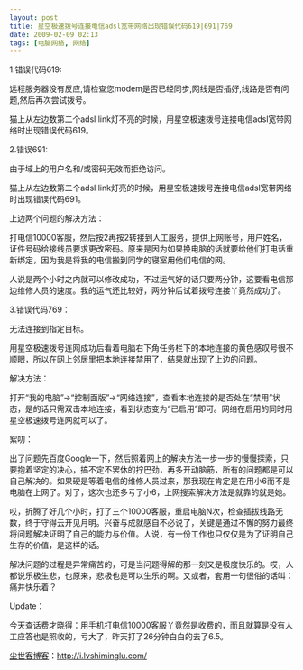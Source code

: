```yaml
---
layout: post
title: 星空极速拨号连接电信adsl宽带网络出现错误代码619|691|769
date: 2009-02-09 02:13
tags: [电脑网络, 网络]
---
```

1.错误代码619:

远程服务器没有反应,请检查您modem是否已经同步,网线是否插好,线路是否有问题,然后再次尝试拨号。

猫上从左边数第二个adsl link灯不亮的时候，用星空极速拨号连接电信adsl宽带网络时出现错误代码619。

2.错误691:

由于域上的用户名和/或密码无效而拒绝访问。

猫上从左边数第二个adsl link灯亮的时候，用星空极速拨号连接电信adsl宽带网络时出现错误代码691。

上边两个问题的解决方法：

打电信10000客服，然后按2再按2转接到人工服务，提供上网账号，用户姓名，证件号码给接线员要求更改密码。原来是因为如果换电脑的话就要给他们打电话重新绑定，因为我是将我的电信搬到同学的寝室用他们电信的网。

人说是两个小时之内就可以修改成功，不过运气好的话只要两分钟，这要看电信那边维修人员的速度。我的运气还比较好，两分钟后试着拨号连接丫竟然成功了。

3.错误代码769：

无法连接到指定目标。

用星空极速拨号连网成功后看着电脑右下角任务栏下的本地连接的黄色感叹号很不顺眼，所以在网上邻居里把本地连接禁用了，结果就出现了上边的问题。

解决方法：

打开“我的电脑”→“控制面版”→“网络连接”，查看本地连接的是否处在“禁用”状态，是的话只需双击本地连接，看到状态变为“已启用”即可。网络在启用的同时用星空极速拨号连网就可以了。

絮叨：

出了问题先百度Google一下，然后照着网上的解决方法一步一步的慢慢探索，只要抱着坚定的决心，搞不定不罢休的拧巴劲，再多开动脑筋，所有的问题都是可以自己解决的。如果硬是等着电信的维修人员过来，那我现在肯定是在用小6而不是电脑在上网了。对了，这次也还多亏了小6，上网搜索解决方法是就靠的就是她。

哎，折腾了好几个小时，打了三个10000客服，重启电脑N次，检查插拔线路无数，终于守得云开见月明。兴奋与成就感自不必说了，关键是通过不懈的努力最终将问题解决证明了自己的能力与价值。人说，有一份工作也只仅仅是为了证明自己生存的价值，是这样的话。

解决问题的过程是异常痛苦的，可是当问题得解的那一刻又是极度快乐的。哎，人都说乐极生悲，也原来，悲极也是可以生乐的啊。又或者，套用一句很俗的话叫：痛并快乐着？

Update：

今天查话费才晓得：用手机打电信10000客服丫竟然是收费的，而且就算是没有人工应答也是照收的，亏大了，昨天打了26分钟白白的去了6.5。

<a href="http://i.lvshiminglu.com/">尘世客博客</a>：<a href="http://i.lvshiminglu.com/">http://i.lvshiminglu.com/</a>

